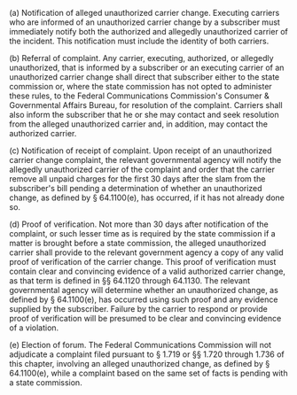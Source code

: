 (a) Notification of alleged unauthorized carrier change. Executing carriers who are informed of an unauthorized carrier change by a subscriber must immediately notify both the authorized and allegedly unauthorized carrier of the incident. This notification must include the identity of both carriers.

(b) Referral of complaint. Any carrier, executing, authorized, or allegedly unauthorized, that is informed by a subscriber or an executing carrier of an unauthorized carrier change shall direct that subscriber either to the state commission or, where the state commission has not opted to administer these rules, to the Federal Communications Commission's Consumer & Governmental Affairs Bureau, for resolution of the complaint. Carriers shall also inform the subscriber that he or she may contact and seek resolution from the alleged unauthorized carrier and, in addition, may contact the authorized carrier.

(c) Notification of receipt of complaint. Upon receipt of an unauthorized carrier change complaint, the relevant governmental agency will notify the allegedly unauthorized carrier of the complaint and order that the carrier remove all unpaid charges for the first 30 days after the slam from the subscriber's bill pending a determination of whether an unauthorized change, as defined by § 64.1100(e), has occurred, if it has not already done so.

(d) Proof of verification. Not more than 30 days after notification of the complaint, or such lesser time as is required by the state commission if a matter is brought before a state commission, the alleged unauthorized carrier shall provide to the relevant government agency a copy of any valid proof of verification of the carrier change. This proof of verification must contain clear and convincing evidence of a valid authorized carrier change, as that term is defined in §§ 64.1120 through 64.1130. The relevant governmental agency will determine whether an unauthorized change, as defined by § 64.1100(e), has occurred using such proof and any evidence supplied by the subscriber. Failure by the carrier to respond or provide proof of verification will be presumed to be clear and convincing evidence of a violation.

(e) Election of forum. The Federal Communications Commission will not adjudicate a complaint filed pursuant to § 1.719 or §§ 1.720 through 1.736 of this chapter, involving an alleged unauthorized change, as defined by § 64.1100(e), while a complaint based on the same set of facts is pending with a state commission.


